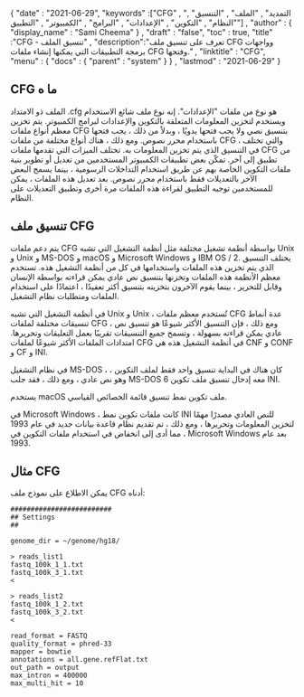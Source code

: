 {
  "date" : "2021-06-29",
  "keywords" :["CFG" , "التمديد" , "الملف" , "التنسيق" , "النظام" , "التكوين" , "الإعدادات" , "البرامج" , "الكمبيوتر" , "التطبيق"] ,
  "author" : {
    "display_name" : "Sami Cheema"
} ,
  "draft" : "false",
  "toc" : true,
  "title" :"CFG - تنسيق الملف" ,
  "description":"تعرف على تنسيق ملف CFG وواجهات برمجة التطبيقات التي يمكنها إنشاء ملفات CFG وفتحها." ,
  "linktitle" : "CFG",
  "menu" : {
    "docs" : {
      "parent" : "system"
}
} ,
  "lastmod" : "2021-06-29"
}

## CFG ما ه ##

الملف ذو الامتداد .cfg هو نوع من ملفات "الإعدادات". إنه نوع ملف شائع الاستخدام ويستخدم لتخزين المعلومات المتعلقة بالتكوين والإعدادات لبرامج الكمبيوتر. يتم تخزين معظم أنواع ملفات CFG بتنسيق نصي ولا يجب فتحها يدويًا ، وبدلاً من ذلك ، يجب فتحها باستخدام محرر نصوص. ومع ذلك ، هناك أنواع مختلفة من ملفات CFG ، والتي تختلف في التنسيق الذي يتم تخزين المعلومات به. تختلف الميزات التي تقدمها ملفات CFG من تطبيق إلى آخر. تمكّن بعض تطبيقات الكمبيوتر المستخدمين من تعديل أو تطوير بنية ملفات التكوين الخاصة بهم عن طريق استخدام التداخلات الرسومية ، بينما يسمح البعض الآخر بالتعديلات فقط باستخدام محرر نصوص. بعد تعديل هذه الملفات ، يمكن للمستخدمين توجيه التطبيق لقراءة هذه الملفات مرة أخرى وتطبيق التعديلات على النظام.


## تنسيق ملف CFG ##

يتم دعم ملفات CFG بواسطة أنظمة تشغيل مختلفة مثل أنظمة التشغيل التي تشبه Unix و Unix و MS-DOS و macOS و Microsoft Windows و IBM OS / 2. يختلف التنسيق الذي يتم تخزين هذه الملفات واستخدامها في كل من أنظمة التشغيل هذه. تستخدم معظم الأنظمة هذه الملفات وتخزنها بتنسيق نص عادي يمكن قراءته بواسطة الإنسان وقابل للتحرير ، بينما يقوم الآخرون بتخزينه بتنسيق أكثر تعقيدًا ، اعتمادًا على استخدام الملفات ومتطلبات نظام التشغيل.

في أنظمة التشغيل التي تشبه Unix و Unix ، تُستخدم معظم ملفات CFG عدة أنماط تنسيقات مختلفة لملفات CFG ، ومع ذلك ، فإن التنسيق الأكثر شيوعًا هو تنسيق نص عادي يمكن قراءته بسهولة ، وتسمح جميع التنسيقات تقريبًا بعمل التعليقات وتحريرها. امتدادات الملفات الأكثر شيوعًا لملفات CFG في أنظمة التشغيل هذه هي CNF و CONF و CF و INI.

في نظام التشغيل MS-DOS ، كان هناك في البداية تنسيق واحد فقط لملف التكوين ، وهو نص عادي ، ومع ذلك ، فقد جلب MS-DOS 6 معه إدخال تنسيق ملف تكوين INI.

يستخدم macOS ملف تكوين نمط تنسيق قائمة الخصائص القياسي.

في Microsoft Windows ، كانت ملفات تكوين نمط INI للنص العادي مصدرًا مهمًا لتخزين المعلومات وتحريرها ، ومع ذلك ، تم تقديم نظام قاعدة بيانات جديد في عام 1993 ، مما أدى إلى انخفاض في استخدام ملفات التكوين في Microsoft Windows بعد عام 1993.


## مثال CFG ##

يمكن الاطلاع على نموذج ملف CFG أدناه:

```
#########################
## Settings
##

genome_dir = ~/genome/hg18/

> reads_list1
fastq_100k_1_1.txt
fastq_100k_3_1.txt
<

> reads_list2
fastq_100k_1_2.txt
fastq_100k_3_2.txt
<

read_format = FASTQ
quality_format = phred-33
mapper = bowtie
annotations = all.gene.refFlat.txt
out_path = output
max_intron = 400000
max_multi_hit = 10

```
